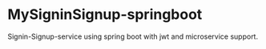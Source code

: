 # MySigninSignup-springboot
Signin-Signup-service using spring boot with jwt and microservice support.
